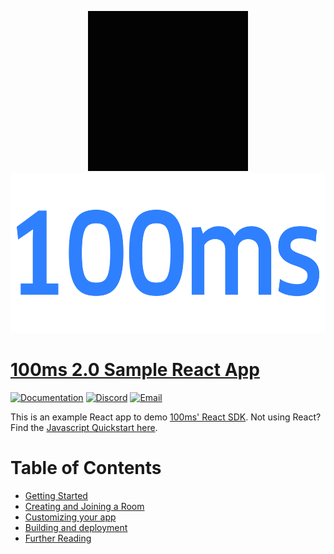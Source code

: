 <p align="center">
  <a href="https://100ms.live/">
  <img src="https://github.com/100mslive/100ms-ios-sdk/blob/main/100ms.gif" height=256/> 
  <img src="https://github.com/100mslive/100ms-ios-sdk/blob/main/100ms.svg" title="100ms logo" float=center height=256>
</p>


# 100ms 2.0 Sample React App

[![Documentation](https://img.shields.io/badge/Read-Documentation-blue)](https://docs.100ms.live/javascript/v2/foundation/basics)
[![Discord](https://img.shields.io/badge/Community-Join%20on%20Discord-blue)](https://discord.gg/F8cNgbjSaQ)
[![Email](https://img.shields.io/badge/Contact-Know%20More-blue)](mailto:founders@100ms.live)

This is an example React app to demo [100ms' React SDK](https://www.npmjs.com/package/@100mslive/react-sdk).
Not using React? Find the [Javascript Quickstart here](https://docs.100ms.live/javascript/v2/guides/javascript-quickstart).

# Table of Contents
* [Getting Started](https://github.com/100mslive/100ms-web/wiki/Getting-Started)
* [Creating and Joining a Room](https://github.com/100mslive/100ms-web/wiki/Creating-and-joining-a-room)
* [Customizing your app](https://github.com/100mslive/100ms-web/wiki/Customizing-your-app)
* [Building and deployment](https://github.com/100mslive/100ms-web/wiki/Building-and-deployment)
* [Further Reading](https://github.com/100mslive/100ms-web/wiki/Further-reading)
